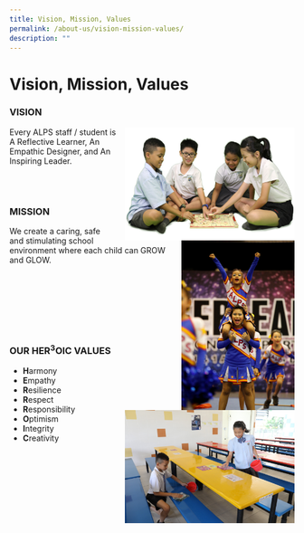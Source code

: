 ```yaml
---
title: Vision, Mission, Values
permalink: /about-us/vision-mission-values/
description: ""
---
```

# **Vision, Mission, Values**

### VISION

<img src="/images/Vision.png" style="width:300px;height:200px;margin-left:15px;" align = "right">

Every ALPS staff / student is A Reflective Learner, An Empathic Designer, and An Inspiring Leader.

<br>
<br>

### MISSION

<img src="/images/Mission.jpg" style="width:200px;height:300px;margin-left:15px;" align = "right"> 

We create a caring, safe and stimulating school environment where each child can GROW and GLOW.

<br>
<br>
<br>
<br>
<br>
<br>



### OUR HER<sup>3</sup>OIC VALUES

<img src="/images/Values.jpg" style="width:300px;height:200px;margin-left:15px;" align = "right">

* **H**armony 
* **E**mpathy
* **R**esilience 
* **R**espect
* **R**esponsibility 
* **O**ptimism
* **I**ntegrity 
* **C**reativity